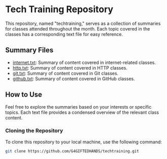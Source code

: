 # Tech Training Repository

This repository, named "techtraining," serves as a collection of summaries for classes attended throughout the month. Each topic covered in the classes has a corresponding text file for easy reference.

## Summary Files

- [internet.txt](internet.txt): Summary of content covered in internet-related classes.
- [http.txt](http.txt): Summary of content covered in HTTP classes.
- [git.txt](git.txt): Summary of content covered in Git classes.
- [github.txt](github.txt): Summary of content covered in GitHub classes.

## How to Use

Feel free to explore the summaries based on your interests or specific topics. Each text file provides a condensed overview of the relevant class content.

### Cloning the Repository

To clone this repository to your local machine, use the following command:

```bash
git clone https://github.com/G4GIFTEDHANDS/techtraining.git

